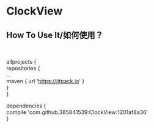 # ClockView


## How To Use It/如何使用？
</br>

allprojects {</br>
		 repositories {</br>
			...</br>
			maven { url 'https://jitpack.io' }</br>
		}</br>
	}</br>
  
  dependencies {</br>
	        compile 'com.github.385841539:ClockView:1201af8a36'</br>
	}
